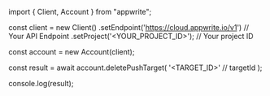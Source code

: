 import { Client, Account } from "appwrite";

const client = new Client()
    .setEndpoint('https://cloud.appwrite.io/v1') // Your API Endpoint
    .setProject('<YOUR_PROJECT_ID>'); // Your project ID

const account = new Account(client);

const result = await account.deletePushTarget(
    '<TARGET_ID>' // targetId
);

console.log(result);
